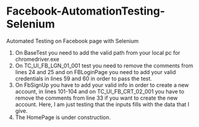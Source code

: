 # Facebook-AutomationTesting-Selenium
Automated Testing on Facebook page with Selenium

1) On BaseTest you need to add the valid path from your local pc for chromedriver.exe
2) On TC_UI_FB_LGN_01_001 test you need to remove the comments from lines 24 and 25 and on FBLoginPage you need 
   to add your valid credentials in lines 59 and 60 in order to pass the test.
3) On FbSignUp you have to add your valid info in order to create a new account, in lines 101-104 and on 
   TC_UI_FB_CRT_02_001 you have to remove the comments from line 33 if you want to create the new account. Here, I am 
   just testing that the inputs fills with the data that I give. 
4) The HomePage is under construction. 
